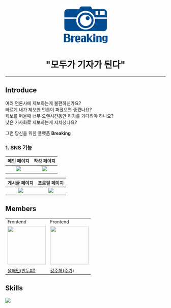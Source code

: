 <div align='center'>
  <img src="breaking-front/src/assets/img/breaking-logo.png" width=30% height=30% />

# "모두가 기자가 된다"

---

</div>

## Introduce

여러 언론사에 제보하는게 불편하신가요?  
빠르게 내가 제보한 언론이 퍼졌으면 좋겠나요?  
제보를 퍼올때 너무 오랜시간동안 허가를 기다려야 하나요?  
낮은 기사화로 제보하는게 지치셨나요?

그런 당신을 위한 플랫폼 **Breaking**

<h3>1. SNS 기능</h3>

|             메인 페이지             |             작성 페이지             |
| :--------------------------------: | :--------------------------------: |
| <img src="https://user-images.githubusercontent.com/23312485/189399073-176bfded-345d-4aec-858c-2473e64a1311.png" width=80% /> | <img src="https://user-images.githubusercontent.com/23312485/189398298-f7e6f483-89f5-4b49-ba0c-b3dbcc03e8f2.png" width=80% /> |

|             게시글 페이지             |             프로필 페이지             |
| :----------------------------------: | :----------------------------------: |
| <img src="https://user-images.githubusercontent.com/23312485/189399078-b290c5be-0812-4f0c-b2c5-c7948c06388b.png" width=80% /> | <img src="https://user-images.githubusercontent.com/23312485/189399091-308a51f2-3f0f-42af-b9ef-00574da7dce2.png" width=80% /> |

<!-- <table>
  <tr>
    <td>
      메인 페이지
    </td>
    <td>
      <img src="https://user-images.githubusercontent.com/49224104/189123942-4c3c2c13-74e4-4532-a7b4-3a14bdfe03c9.png" />
    </td>
    <td>
      제보글을 올리고 해당 제보에 대해 다른 사람과 소통하며 공감합니다.
    </td>
  </tr>
  <tr>
    <td>
      작성 페이지
    </td>
    <td>
      <img src="https://user-images.githubusercontent.com/49224104/189124662-4b12710c-2f9c-46fb-a1cd-03103a670c36.png" />
    </td>
    <td>
      제보를 작성하는 페이지 입니다. 
    </td>
  </tr>
  <tr>
    <td>
    게시글 페이지
    </td>
    <td>
      <img src="https://user-images.githubusercontent.com/49224104/189125029-0f69ffcc-aab7-40d3-91e4-d48e219f014b.png" />
    </td>
    <td>
     기존의 SNS 검색, 댓글, 좋아요, 공유, 스크랩 등 본질적인 기능을 제공합니다.
    </td>
  </tr>
</table> -->

## Members

<table>
  <tr>
    <td>
      Frontend
    </td>
    <td>
      Frontend
    </td>
  </tr>
  <tr>
    <td>
      <img src="https://user-images.githubusercontent.com/49224104/189107767-c23fdacd-ac56-4e99-bec0-f2c90925c2aa.png" width="120px" height="120px"/>
    </td>
    <td>
      <img src="https://avatars.githubusercontent.com/u/23312485?v=4" width="120px" height="120px"/>
  </tr>
  <tr>
    <td>
      <a href="https://github.com/Yoon-Hae-Min">
      윤해민(만두피)
      </a>
    </td>
    <td>
      <a href="https://github.com/kangju2000">
      강주혁(주기)
      </a>
    </td>
  </tr>
  </table>
  
## Skills
![](https://user-images.githubusercontent.com/23312485/189391660-9e879f6c-afc2-4927-8637-45b069c95617.png)


